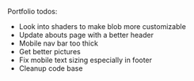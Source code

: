 Portfolio todos:

- Look into shaders to make blob more customizable
- Update abouts page with a better header
- Mobile nav bar too thick
- Get better pictures
- Fix mobile text sizing especially in footer
- Cleanup code base